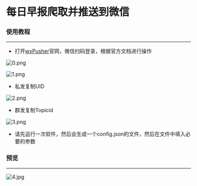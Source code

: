 # 每日早报爬取并推送到微信

### 使用教程
***
* 打开[wxPusher](https://wxpusher.zjiecode.com/docs/#/?id=%e5%bf%ab%e9%80%9f%e6%8e%a5%e5%85%a5)官网，微信扫码登录，根据官方文档进行操作

![0.png](https://dd-static.jd.com/ddimg/jfs/t1/151082/18/25118/9163/62c707b7E927d4e2d/0f24e4fe5bfb358b.png)

![1.png](https://dd-static.jd.com/ddimg/jfs/t1/114523/19/27704/21679/62c707b7E2329389e/5c4a6d3c9ef81442.png)

* 私发复制UID

![2.png](https://dd-static.jd.com/ddimg/jfs/t1/113077/5/28055/33060/62c707b8Efcafaf9a/4e54f36abea00692.png)

* 群发复制Topicid

![3.png](https://dd-static.jd.com/ddimg/jfs/t1/207196/17/24433/32879/62c707b7Efc5a1044/efec18a41659af34.png)
* 请先运行一次软件，然后会生成一个config.json的文件，然后在文件中填入必要的参数

### 预览
***
![4.jpg](https://dd-static.jd.com/ddimg/jfs/t1/119235/12/25989/426541/62cac375E856ca475/412fee591e07bd2f.jpg)
